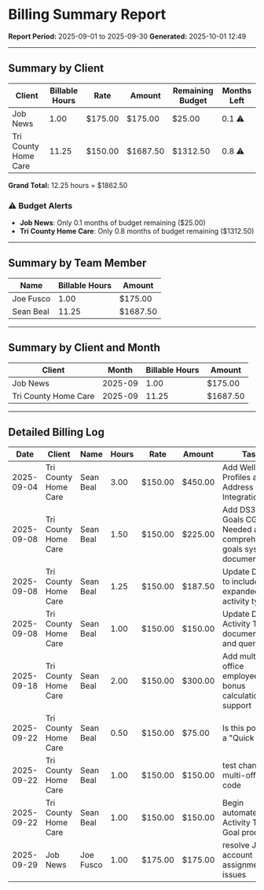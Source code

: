 # Billing Summary Report

**Report Period:** 2025-09-01 to 2025-09-30
**Generated:** 2025-10-01 12:49

---

## Summary by Client

| Client | Billable Hours | Rate | Amount | Remaining Budget | Months Left |
|--------|----------------|------|--------|------------------|-------------|
| Job News | 1.00 | $175.00 | $175.00 | $25.00 | 0.1 ⚠️ |
| Tri County Home Care | 11.25 | $150.00 | $1687.50 | $1312.50 | 0.8 ⚠️ |

**Grand Total:** 12.25 hours = $1862.50

### ⚠️ Budget Alerts

- **Job News**: Only 0.1 months of budget remaining ($25.00)
- **Tri County Home Care**: Only 0.8 months of budget remaining ($1312.50)

---

## Summary by Team Member

| Name | Billable Hours | Amount |
|------|----------------|--------|
| Joe Fusco | 1.00 | $175.00 |
| Sean Beal | 11.25 | $1687.50 |

---

## Summary by Client and Month

| Client | Month | Billable Hours | Amount |
|--------|-------|----------------|--------|
| Job News | 2025-09 | 1.00 | $175.00 |
| Tri County Home Care | 2025-09 | 11.25 | $1687.50 |

---

## Detailed Billing Log

| Date | Client | Name | Hours | Rate | Amount | Task |
|------|--------|------|-------|------|--------|------|
| 2025-09-04 | Tri County Home Care | Sean Beal | 3.00 | $150.00 | $450.00 | Add WellSky Profiles and Address Integration |
| 2025-09-08 | Tri County Home Care | Sean Beal | 1.50 | $150.00 | $225.00 | Add DS319 Goals CG Needed and comprehensive goals system documentation |
| 2025-09-08 | Tri County Home Care | Sean Beal | 1.25 | $150.00 | $187.50 | Update DS304 to include expanded activity types |
| 2025-09-08 | Tri County Home Care | Sean Beal | 1.00 | $150.00 | $150.00 | Update DS304 Activity Tags documentation and query filter |
| 2025-09-18 | Tri County Home Care | Sean Beal | 2.00 | $150.00 | $300.00 | Add multi-office employee bonus calculation support |
| 2025-09-22 | Tri County Home Care | Sean Beal | 0.50 | $150.00 | $75.00 | Is this possible a "Quick Fix" |
| 2025-09-22 | Tri County Home Care | Sean Beal | 1.00 | $150.00 | $150.00 | test changes to multi-office code |
| 2025-09-22 | Tri County Home Care | Sean Beal | 1.00 | $150.00 | $150.00 | Begin automated Activity Tag & Goal process |
| 2025-09-29 | Job News | Joe Fusco | 1.00 | $175.00 | $175.00 | resolve JN account assignment issues |
